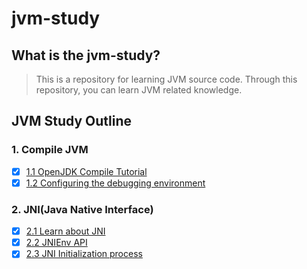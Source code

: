 # jvm-study
## What is the jvm-study?

> This is a repository for learning JVM source code. Through this repository, you can learn JVM related knowledge. 

## JVM Study Outline

### 1. Compile JVM
* [x] [1.1 OpenJDK Compile Tutorial](src/autorun/jvm/enviment/ENVIMENT_INIT.md)
* [x] [1.2 Configuring the debugging environment](src/autorun/jvm/enviment/IDE_DEBUG.md) </br>

### 2. JNI(Java Native Interface)
- [x] [2.1 Learn about JNI](src/autorun/jvm/jni/README.md) </br>
- [x] [2.2 JNIEnv API](src/autorun/jvm/jni/JNIEnvAPI.md) </br>
- [x] [2.3 JNI Initialization process](src/autorun/jvm/jni/JNI_INIT.md)
